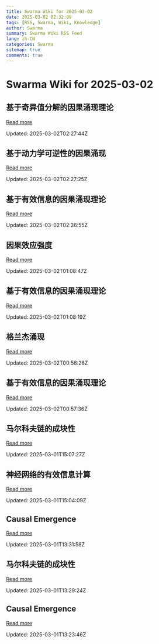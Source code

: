 ```yaml
---
title: Swarma Wiki for 2025-03-02
date: 2025-03-02 02:32:09
tags: [RSS, Swarma, Wiki, Knowledge]
author: Swarma
summary: Swarma Wiki RSS Feed
lang: zh-CN
categories: Swarma
sitemap: true
comments: true
---
```


# Swarma Wiki for 2025-03-02

## 基于奇异值分解的因果涌现理论
[Read more](https://wiki.swarma.org/index.php?title=%E5%9F%BA%E4%BA%8E%E5%A5%87%E5%BC%82%E5%80%BC%E5%88%86%E8%A7%A3%E7%9A%84%E5%9B%A0%E6%9E%9C%E6%B6%8C%E7%8E%B0%E7%90%86%E8%AE%BA&diff=42164&oldid=0)

Updated: 2025-03-02T02:27:44Z

## 基于动力学可逆性的因果涌现
[Read more](https://wiki.swarma.org/index.php?title=%E5%9F%BA%E4%BA%8E%E5%8A%A8%E5%8A%9B%E5%AD%A6%E5%8F%AF%E9%80%86%E6%80%A7%E7%9A%84%E5%9B%A0%E6%9E%9C%E6%B6%8C%E7%8E%B0&diff=42163&oldid=0)

Updated: 2025-03-02T02:27:25Z

## 基于有效信息的因果涌现理论
[Read more](https://wiki.swarma.org/index.php?title=%E5%9F%BA%E4%BA%8E%E6%9C%89%E6%95%88%E4%BF%A1%E6%81%AF%E7%9A%84%E5%9B%A0%E6%9E%9C%E6%B6%8C%E7%8E%B0%E7%90%86%E8%AE%BA&diff=42162&oldid=42146)

Updated: 2025-03-02T02:26:55Z

## 因果效应强度
[Read more](https://wiki.swarma.org/index.php?title=%E5%9B%A0%E6%9E%9C%E6%95%88%E5%BA%94%E5%BC%BA%E5%BA%A6&diff=42147&oldid=0)

Updated: 2025-03-02T01:08:47Z

## 基于有效信息的因果涌现理论
[Read more](https://wiki.swarma.org/index.php?title=%E5%9F%BA%E4%BA%8E%E6%9C%89%E6%95%88%E4%BF%A1%E6%81%AF%E7%9A%84%E5%9B%A0%E6%9E%9C%E6%B6%8C%E7%8E%B0%E7%90%86%E8%AE%BA&diff=42146&oldid=42142)

Updated: 2025-03-02T01:08:19Z

## 格兰杰涌现
[Read more](https://wiki.swarma.org/index.php?title=%E6%A0%BC%E5%85%B0%E6%9D%B0%E6%B6%8C%E7%8E%B0&diff=42143&oldid=0)

Updated: 2025-03-02T00:58:28Z

## 基于有效信息的因果涌现理论
[Read more](https://wiki.swarma.org/index.php?title=%E5%9F%BA%E4%BA%8E%E6%9C%89%E6%95%88%E4%BF%A1%E6%81%AF%E7%9A%84%E5%9B%A0%E6%9E%9C%E6%B6%8C%E7%8E%B0%E7%90%86%E8%AE%BA&diff=42142&oldid=42058)

Updated: 2025-03-02T00:57:36Z

## 马尔科夫链的成块性
[Read more](https://wiki.swarma.org/index.php?title=%E9%A9%AC%E5%B0%94%E7%A7%91%E5%A4%AB%E9%93%BE%E7%9A%84%E6%88%90%E5%9D%97%E6%80%A7&diff=42138&oldid=42127)

Updated: 2025-03-01T15:07:27Z

## 神经网络的有效信息计算
[Read more](https://wiki.swarma.org/index.php?title=%E7%A5%9E%E7%BB%8F%E7%BD%91%E7%BB%9C%E7%9A%84%E6%9C%89%E6%95%88%E4%BF%A1%E6%81%AF%E8%AE%A1%E7%AE%97&diff=42135&oldid=42086)

Updated: 2025-03-01T15:04:09Z

## Causal Emergence
[Read more](https://wiki.swarma.org/index.php?title=Causal_Emergence&diff=42129&oldid=42126)

Updated: 2025-03-01T13:31:58Z

## 马尔科夫链的成块性
[Read more](https://wiki.swarma.org/index.php?title=%E9%A9%AC%E5%B0%94%E7%A7%91%E5%A4%AB%E9%93%BE%E7%9A%84%E6%88%90%E5%9D%97%E6%80%A7&diff=42127&oldid=42076)

Updated: 2025-03-01T13:29:24Z

## Causal Emergence
[Read more](https://wiki.swarma.org/index.php?title=Causal_Emergence&diff=42126&oldid=42114)

Updated: 2025-03-01T13:23:46Z

